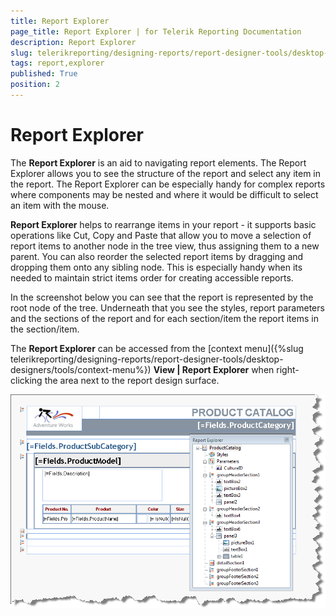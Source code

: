```yaml
---
title: Report Explorer
page_title: Report Explorer | for Telerik Reporting Documentation
description: Report Explorer
slug: telerikreporting/designing-reports/report-designer-tools/desktop-designers/tools/report-explorer
tags: report,explorer
published: True
position: 2
---
```


# Report Explorer

The __Report Explorer__ is an aid to navigating report elements. The Report Explorer allows you to see the structure of the report and select any item in the report. The Report Explorer can be especially handy for complex reports where components may be nested and where it would be difficult to select an item with the mouse. 

__Report Explorer__ helps to rearrange items in your report - it supports basic operations like Cut, Copy and Paste that allow you to move a selection of report items to another node in the tree view, thus assigning them to a new parent. You can also reorder the selected report items by dragging and dropping them onto any sibling node. This is especially handy when its needed to maintain strict items order for creating accessible reports. 

In the screenshot below you can see that the report is represented by the root node of the tree. Underneath that you see the styles, report parameters and the sections of the report and for each section/item the report items in the section/item. 

The __Report Explorer__ can be accessed from the [context menu]({%slug telerikreporting/designing-reports/report-designer-tools/desktop-designers/tools/context-menu%}) __View | Report Explorer__ when right-clicking the area next to the report design surface.   

  ![](images/UI003.png)

